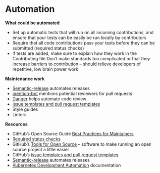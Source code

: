 # Automation

**What could be automated**
* Set up automatic tests that will run on all incoming contributions, and ensure that your tests can be easily be run locally by contributors
* Require that all code contributions pass your tests before they can be submitted (required status checks)
* If tests are added, make sure to explain how they work in the Contributing file
Don’t make standards too complicated or that they increase barriers to contribution – should relieve developers of repetitive, low brain power work

**Maintenance work**
* [Semantic-release](https://github.com/semantic-release/semantic-release) automates releases
* [mention-bot](https://github.com/facebook/mention-bot) mentions potential reviewers for pull requests
* [Danger](https://github.com/danger/danger) helps automate code review
* [Issue templates and pull request templates](https://github.com/blog/2111-issue-and-pull-request-templates)
* Style guides
* Linters

**Resources**
* GitHub’s Open Source Guide [Best Practices for Maintainers](https://opensource.guide/best-practices/)
* [Required status checks](https://help.github.com/en/articles/about-required-status-checks)
* GitHub’s [Tools for Open Source](https://github.com/collections/tools-for-open-source) – software to make running an open source project a little easier
* GitHub’s [issue templates and pull request templates](https://github.com/blog/2111-issue-and-pull-request-templates)
* [Semantic-release](https://github.com/semantic-release/semantic-release) automates releases
* [Kubernetes Development Automation](https://github.com/kubernetes/community/blob/master/contributors/devel/automation.md) documentation
